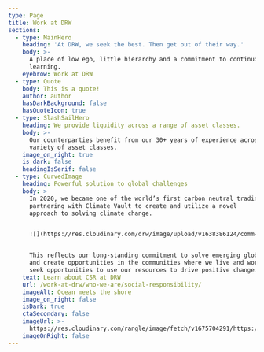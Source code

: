 ```yaml
---
type: Page
title: Work at DRW
sections:
  - type: MainHero
    heading: 'At DRW, we seek the best. Then get out of their way.'
    body: >-
      A place of low ego, little hierarchy and a commitment to continuous
      learning.
    eyebrow: Work at DRW
  - type: Quote
    body: This is a quote!
    author: author
    hasDarkBackground: false
    hasQuoteIcon: true
  - type: SlashSailHero
    heading: We provide liquidity across a range of asset classes.
    body: >-
      Our counterparties benefit from our 30+ years of experience across a
      variety of asset classes.
    image_on_right: true
    is_dark: false
    headingIsSerif: false
  - type: CurvedImage
    heading: Powerful solution to global challenges
    body: >
      In 2020, we became one of the world’s first carbon neutral trading firms,
      partnering with Climate Vault to create and utilize a novel       
      approach to solving climate change.


      ![](https://res.cloudinary.com/drw/image/upload/v1638386124/comm-drw/uploads/CV_Logo_Horizontal_INVERTED-reduced_aqycpv.png)


      This reflects our long-standing commitment to solve emerging global issues
      and create opportunities in the communities where we live and work. We
      seek opportunities to use our resources to drive positive change.
    text: Learn about CSR at DRW
    url: /work-at-drw/who-we-are/social-responsibility/
    imageAlt: Ocean meets the shore
    image_on_right: false
    isDark: true
    ctaSecondary: false
    imageUrl: >-
      https://res.cloudinary.com/rangle/image/fetch/v1675704291/https://rangleio.ghost.io/content/images/2023/02/multifactor_sq.jpg
    imageOnRight: false
---
```

